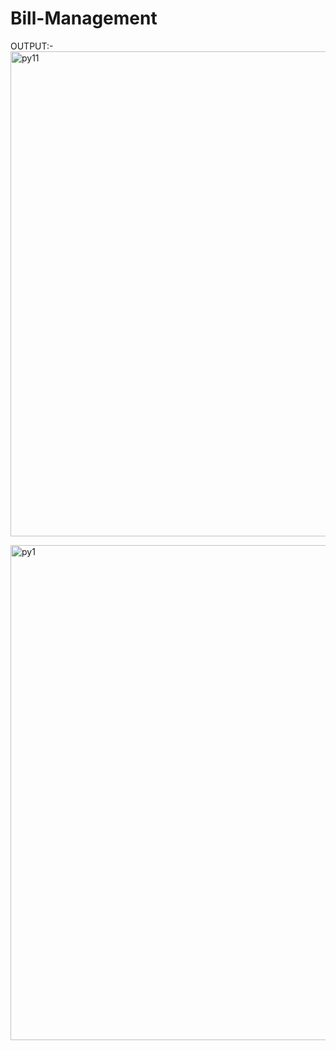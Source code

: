 # Bill-Management
OUTPUT:-
<img width="776" alt="py11" src="https://github.com/user-attachments/assets/81b5f0fb-0084-4d62-a353-56e309503b2c">

<img width="792" alt="py1" src="https://github.com/user-attachments/assets/c83d679f-7b04-4c3a-9699-a6a118021821">


